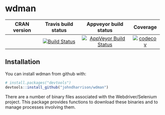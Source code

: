 wdman
==========================
| CRAN version       | Travis build status   | Appveyor build status   | Coverage |
| :-------------: |:-------------:|:-------------:|:-------------:|
|  | [![Build Status](https://travis-ci.org/johndharrison/binman.svg?branch=master)](https://travis-ci.org/johndharrison/wdman) | [![AppVeyor Build Status](https://ci.appveyor.com/api/projects/status/github/johndharrison/wdman?branch=master&svg=true)](https://ci.appveyor.com/project/johndharrison/wdman) | [![codecov](https://codecov.io/gh/johndharrison/wdman/branch/master/graph/badge.svg)](https://codecov.io/gh/johndharrison/wdman)|

## Installation

You can install wdman from github with:


``` r
# install.packages("devtools")
devtools::install_github("johndharrison/wdman")
```

There are a number of binary files associated with the Webdriver/Selenium 
project. This package provides functions to download these binaries and to 
manage processes involving them.
